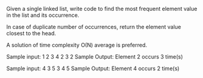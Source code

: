 Given a single linked list, write code to find the most frequent element value in the list and its occurrence.

In case of duplicate number of occurrences, return the element value closest to the head.

A solution of time complexity O(N) average is preferred.

Sample input: 1 2 3 4 2 3 2
Sample Output: Element 2 occurs 3 time(s)

Sample input: 4 3 5 3 4 5
Sample Output: Element 4 occurs 2 time(s)